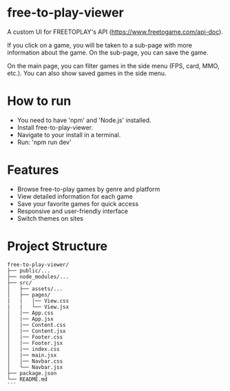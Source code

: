 # free-to-play-viewer

A custom UI for FREETOPLAY's API (https://www.freetogame.com/api-doc).

If you click on a game, you will be taken to a sub-page with more information about the game. On the sub-page, you can save the game.

On the main page, you can filter games in the side menu (FPS, card, MMO, etc.). You can also show saved games in the side menu.

# How to run

* You need to have 'npm' and 'Node.js' installed.
* Install free-to-play-viewer.
* Navigate to your install in a terminal.
* Run: 'npm run dev'

# Features

- Browse free-to-play games by genre and platform
- View detailed information for each game
- Save your favorite games for quick access
- Responsive and user-friendly interface
- Switch themes on sites

# Project Structure

    free-to-play-viewer/
    ├── public/...
    ├── node_modules/...
    ├── src/
    │   ├── assets/...
    │   ├── pages/
    |   |   |── View.css
    |   |   └── View.jsx
    │   |── App.css
    │   |── App.jsx
    │   |── Content.css
    │   |── Content.jsx
    │   |── Footer.css
    │   |── Footer.jsx
    │   |── index.css
    │   |── main.jsx
    │   |── Navbar.css
    │   └── Navbar.jsx
    ├── package.json
    └── README.md
    ```

